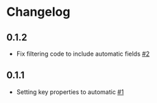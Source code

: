# Changelog

## 0.1.2
  * Fix filtering code to include automatic fields [#2](https://github.com/singer-io/tap-sendgrid/pull/2)

## 0.1.1
  * Setting key properties to automatic [#1](https://github.com/singer-io/tap-sendgrid/pull/1)

